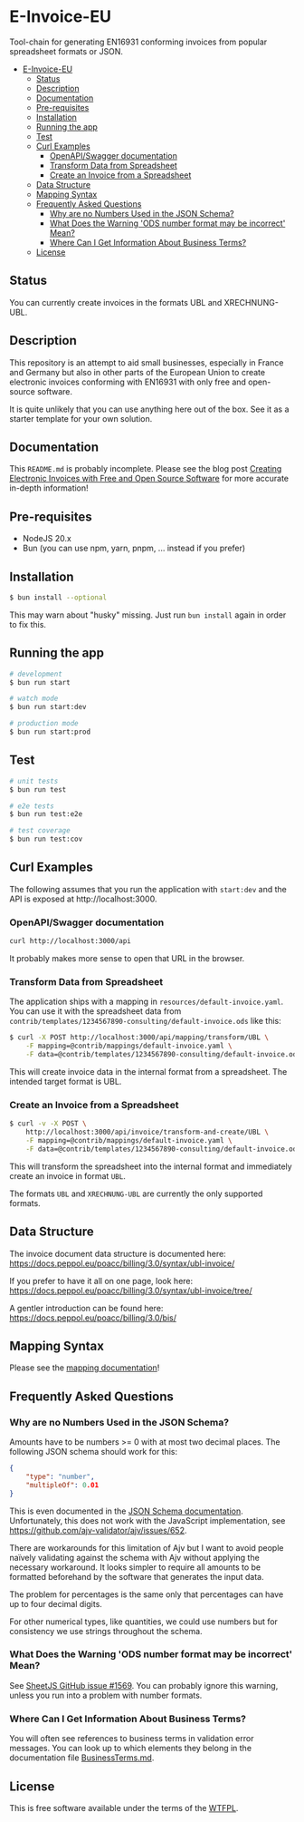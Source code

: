 # E-Invoice-EU

Tool-chain for generating EN16931 conforming invoices from popular spreadsheet
formats or JSON.

- [E-Invoice-EU](#e-invoice-eu)
  - [Status](#status)
  - [Description](#description)
  - [Documentation](#documentation)
  - [Pre-requisites](#pre-requisites)
  - [Installation](#installation)
  - [Running the app](#running-the-app)
  - [Test](#test)
  - [Curl Examples](#curl-examples)
    - [OpenAPI/Swagger documentation](#openapiswagger-documentation)
    - [Transform Data from Spreadsheet](#transform-data-from-spreadsheet)
    - [Create an Invoice from a Spreadsheet](#create-an-invoice-from-a-spreadsheet)
  - [Data Structure](#data-structure)
  - [Mapping Syntax](#mapping-syntax)
  - [Frequently Asked Questions](#frequently-asked-questions)
    - [Why are no Numbers Used in the JSON Schema?](#why-are-no-numbers-used-in-the-json-schema)
    - [What Does the Warning 'ODS number format may be incorrect' Mean?](#what-does-the-warning-ods-number-format-may-be-incorrect-mean)
    - [Where Can I Get Information About Business Terms?](#where-can-i-get-information-about-business-terms)
  - [License](#license)

## Status

You can currently create invoices in the formats UBL and XRECHNUNG-UBL.

## Description

This repository is an attempt to aid small businesses, especially in France and Germany but also in other parts of the European Union to create electronic invoices conforming with EN16931 with only free and open-source software.

It is quite unlikely that you can use anything here out of the box. See it as a starter template for your own solution.

## Documentation

This `README.md` is probably incomplete. Please see the blog post
[Creating Electronic Invoices with Free and Open Source
Software](https://www.guido-flohr.net/creating-electronic-invoices-with-free-and-open-source-software/)
for more accurate in-depth information!

## Pre-requisites

- NodeJS 20.x
- Bun (you can use npm, yarn, pnpm, ... instead if you prefer)

## Installation

```bash
$ bun install --optional
```

This may warn about "husky" missing. Just run `bun install` again in order
to fix this.

## Running the app

```bash
# development
$ bun run start

# watch mode
$ bun run start:dev

# production mode
$ bun run start:prod
```

## Test

```bash
# unit tests
$ bun run test

# e2e tests
$ bun run test:e2e

# test coverage
$ bun run test:cov
```

## Curl Examples

The following assumes that you run the application with `start:dev` and the
API is exposed at http://localhost:3000.

### OpenAPI/Swagger documentation

```bash
curl http://localhost:3000/api
```

It probably makes more sense to open that URL in the browser.

### Transform Data from Spreadsheet

The application ships with a mapping in `resources/default-invoice.yaml`.
You can use it with the spreadsheet data from
`contrib/templates/1234567890-consulting/default-invoice.ods` like this:

```bash
$ curl -X POST http://localhost:3000/api/mapping/transform/UBL \
	-F mapping=@contrib/mappings/default-invoice.yaml \
	-F data=@contrib/templates/1234567890-consulting/default-invoice.ods
```

This will create invoice data in the internal format from a spreadsheet. The
intended target format is UBL.

### Create an Invoice from a Spreadsheet

```bash
$ curl -v -X POST \
    http://localhost:3000/api/invoice/transform-and-create/UBL \
    -F mapping=@contrib/mappings/default-invoice.yaml \
    -F data=@contrib/templates/1234567890-consulting/default-invoice.ods
```

This will transform the spreadsheet into the internal format and immediately
create an invoice in format `UBL`.

The formats `UBL` and `XRECHNUNG-UBL` are currently the only supported formats.

## Data Structure

The invoice document data structure is documented here:
https://docs.peppol.eu/poacc/billing/3.0/syntax/ubl-invoice/

If you prefer to have it all on one page, look here:
https://docs.peppol.eu/poacc/billing/3.0/syntax/ubl-invoice/tree/

A gentler introduction can be found here:
https://docs.peppol.eu/poacc/billing/3.0/bis/

## Mapping Syntax

Please see the [mapping documentation](documentation/Mapping.md)!

## Frequently Asked Questions

### Why are no Numbers Used in the JSON Schema?

Amounts have to be numbers >= 0 with at most two decimal places. The following
JSON schema should work for this:

```json
{
	"type": "number",
	"multipleOf": 0.01
}
```

This is even documented in the [JSON Schema
documentation](https://json-schema.org/understanding-json-schema/reference/numeric#multiples).
Unfortunately, this does not work with the JavaScript implementation, see
https://github.com/ajv-validator/ajv/issues/652.

There are workarounds for this limitation of Ajv but I want to avoid people
naïvely validating against the schema with Ajv without applying the necessary
workaround. It looks simpler to require all amounts to be formatted
beforehand by the software that generates the input data.

The problem for percentages is the same only that percentages can have up
to four decimal digits.

For other numerical types, like quantities, we could use numbers but for
consistency we use strings throughout the schema.

### What Does the Warning 'ODS number format may be incorrect' Mean?

See [SheetJS GitHub issue #1569](https://github.com/SheetJS/sheetjs/issues/1569).
You can probably ignore this warning, unless you run into a problem with
number formats.

### Where Can I Get Information About Business Terms?

You will often see references to business terms in validation error messages.
You can look up to which elements they belong in the documentation
file [BusinessTerms.md](documentation/BusinessTerms.md).

## License

This is free software available under the terms of the
[WTFPL](http://www.wtfpl.net/).
